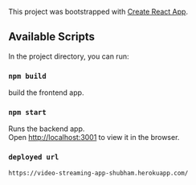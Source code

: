 This project was bootstrapped with [Create React App](https://github.com/facebook/create-react-app).

## Available Scripts

In the project directory, you can run:
### `npm build`

build the frontend app.<br />

### `npm start`

Runs the backend app.<br />
Open [http://localhost:3001](http://localhost:3001) to view it in the browser.

### `deployed url`
`https://video-streaming-app-shubham.herokuapp.com/`